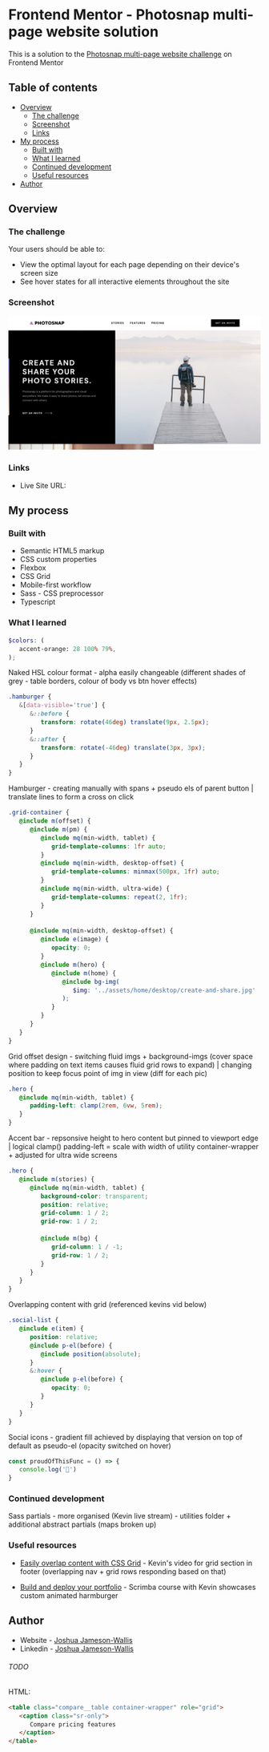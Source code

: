 # Frontend Mentor - Photosnap multi-page website solution

This is a solution to the [Photosnap multi-page website challenge](https://www.frontendmentor.io/challenges/photosnap-multipage-website-nMDSrNmNW) on Frontend Mentor

## Table of contents

-  [Overview](#overview)
   -  [The challenge](#the-challenge)
   -  [Screenshot](#screenshot)
   -  [Links](#links)
-  [My process](#my-process)
   -  [Built with](#built-with)
   -  [What I learned](#what-i-learned)
   -  [Continued development](#continued-development)
   -  [Useful resources](#useful-resources)
-  [Author](#author)

## Overview

### The challenge

Your users should be able to:

-  View the optimal layout for each page depending on their device's screen size
-  See hover states for all interactive elements throughout the site

### Screenshot

![](./screenshot.png)

### Links

-  Live Site URL:

## My process

### Built with

-  Semantic HTML5 markup
-  CSS custom properties
-  Flexbox
-  CSS Grid
-  Mobile-first workflow
-  Sass - CSS preprocessor
-  Typescript

### What I learned

```scss
$colors: (
   accent-orange: 28 100% 79%,
);
```

Naked HSL colour format - alpha easily changeable (different shades of grey - table borders, colour of body vs btn hover effects)

```scss
.hamburger {
   &[data-visible='true'] {
      &::before {
         transform: rotate(46deg) translate(9px, 2.5px);
      }
      &::after {
         transform: rotate(-46deg) translate(3px, 3px);
      }
   }
}
```

Hamburger - creating manually with spans + pseudo els of parent button | translate lines to form a cross on click

```scss
.grid-container {
   @include m(offset) {
      @include m(pm) {
         @include mq(min-width, tablet) {
            grid-template-columns: 1fr auto;
         }
         @include mq(min-width, desktop-offset) {
            grid-template-columns: minmax(500px, 1fr) auto;
         }
         @include mq(min-width, ultra-wide) {
            grid-template-columns: repeat(2, 1fr);
         }
      }

      @include mq(min-width, desktop-offset) {
         @include e(image) {
            opacity: 0;
         }
         @include m(hero) {
            @include m(home) {
               @include bg-img(
                  $img: '../assets/home/desktop/create-and-share.jpg'
               );
            }
         }
      }
   }
}
```

Grid offset design - switching fluid imgs + background-imgs (cover space where padding on text items causes fluid grid rows to expand) | changing position to keep focus point of img in view (diff for each pic)

```scss
.hero {
   @include mq(min-width, tablet) {
      padding-left: clamp(2rem, 6vw, 5rem);
   }
}
```

Accent bar - repsonsive height to hero content but pinned to viewport edge | logical clamp() padding-left = scale with width of utility container-wrapper + adjusted for ultra wide screens

```scss
.hero {
   @include m(stories) {
      @include mq(min-width, tablet) {
         background-color: transparent;
         position: relative;
         grid-column: 1 / 2;
         grid-row: 1 / 2;

         @include m(bg) {
            grid-column: 1 / -1;
            grid-row: 1 / 2;
         }
      }
   }
}
```

Overlapping content with grid (referenced kevins vid below)

```scss
.social-list {
   @include e(item) {
      position: relative;
      @include p-el(before) {
         @include position(absolute);
      }
      &:hover {
         @include p-el(before) {
            opacity: 0;
         }
      }
   }
}
```

Social icons - gradient fill achieved by displaying that version on top of default as pseudo-el (opacity switched on hover)

```js
const proudOfThisFunc = () => {
   console.log('🎉')
}
```

### Continued development

Sass partials - more organised (Kevin live stream) - utilities folder + additional abstract partials (maps broken up)

### Useful resources

-  [Easily overlap content with CSS Grid](https://www.youtube.com/watch?v=HFG3BKOqOlE&ab_channel=KevinPowell) - Kevin's video for grid section in footer (overlapping nav + grid rows responding based on that)

-  [Build and deploy your portfolio](https://scrimba.com/learn/portfolio) - Scrimba course with Kevin showcases custom animated harmburger

## Author

-  Website - [Joshua Jameson-Wallis](https://joshuajamesonwallis.com)
-  Linkedin - [Joshua Jameson-Wallis]()

###### TODO

HTML:

```html
<table class="compare__table container-wrapper" role="grid">
   <caption class="sr-only">
      Compare pricing features
   </caption>
</table>
```
